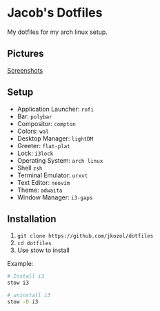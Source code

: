 # Jacob's Dotfiles

My dotfiles for my arch linux setup. 


## Pictures

[Screenshots](http://imgur.com/a/O1z2z)

## Setup 

- Application Launcher: `rofi`
- Bar: `polybar`
- Compositor: `compton`
- Colors: `wal`
- Desktop Manager: `lightDM`
- Greeter: `flat-plat`
- Lock: `i3lock`
- Operating System: `arch linux`
- Shell `zsh`
- Terminal Emulator: `urxvt`
- Text Editor: `neovim`
- Theme: `adwaita`
- Window Manager: `i3-gaps`


## Installation

1. `git clone https://github.com/jkozol/dotfiles`
2. `cd dotfiles`
3. Use stow to install

Example:
```sh
# Install i3
stow i3

# uninstall i3
stow -D i3 
```

